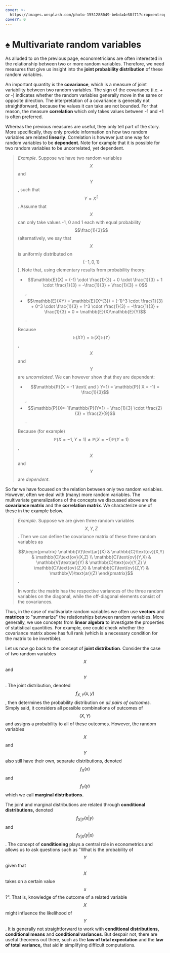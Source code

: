 ```yaml
---
cover: >-
  https://images.unsplash.com/photo-1551288049-bebda4e38f71?crop=entropy&cs=srgb&fm=jpg&ixid=M3wxOTcwMjR8MHwxfHNlYXJjaHw0fHxlY29ub21pY3N8ZW58MHx8fHwxNjg1NzA4OTg4fDA&ixlib=rb-4.0.3&q=85
coverY: 0
---
```


# ♠ Multivariate random variables

As alluded to on the previous page, econometricians are often interested in the relationship between two or more random variables. Therefore, we need measures that give us insight into the **joint probability distribution** of these random variables.&#x20;

An important quantity is the **covariance**, which is a measure of joint variability between two random variables. The sign of the covariance (i.e. + or -) indicates whether the random variables generally move in the same or opposite direction. The interpretation of a covariance is generally not straightforward, because the values it can take are not bounded. For that reason, the measure **correlation** which only takes values between -1 and +1  is often preferred.

Whereas the previous measures are useful, they only tell part of the story. More specifically, they only provide information on how two random variables are related **linearly**. Correlation is however just one way for random variables to be **dependent**. Note for example that it is possible for two random variables to be uncorrelated, yet dependent.

> _Example._ Suppose we have two random variables $$X$$and $$Y$$, such that $$Y=X^2$$. Assume that $$X$$can only take values -1, 0 and 1 each with equal probability $$\frac{1}{3}$$(alternatively, we say that $$X$$is uniformly distributed on $$\{ -1, 0 , 1\}$$). Note that, using elementary results from probability theory:
>
> * $$\mathbb{E}(X) = (-1) \cdot \frac{1}{3} + 0 \cdot \frac{1}{3} + 1 \cdot \frac{1}{3} = -\frac{1}{3} + \frac{1}{3} = 0$$,
> * $$\mathbb{E}(XY) = \mathbb{E}(X^{3}) = (-1)^3 \cdot \frac{1}{3} + 0^3 \cdot \frac{1}{3} + 1^3 \cdot \frac{1}{3} = -\frac{1}{3} + \frac{1}{3} = 0 = \mathbb{E}(X)\mathbb{E}(Y)$$.
>
> Because $$\mathbb{E}(XY) = \mathbb{E}(X)\mathbb{E}(Y)$$,$$X$$and $$Y$$are _uncorrelated_. We can however show that they are dependent:
>
> * $$\mathbb{P}(X = -1 \text{ and } Y=1) = \mathbb{P}( X = -1) = \frac{1}{3}$$,
> * $$\mathbb{P}(X=-1)\mathbb{P}(Y=1) = \frac{1}{3} \cdot \frac{2}{3} = \frac{2}{9}$$.
>
> Because (for example) $$\mathbb{P}(X=-1,Y=1) \neq \mathbb{P}(X=-1)\mathbb{P}(Y=1)$$, $$X$$and $$Y$$ are _dependent_.

So far we have focused on the relation between only two random variables. However, often we deal with (many) more random variables. The multivariate generalizations of the concepts we discussed above are the **covariance matrix** and the **correlation matrix**. We characterize one of these in the example below.&#x20;

> _Example._ Suppose we are given three random variables $$X,Y,Z$$. Then we can define the covariance matrix of these three random variables as
>
> $$\begin{pmatrix} \mathbb{V}\text{ar}(X) & \mathbb{C}\text{ov}(X,Y) & \mathbb{C}\text{ov}(X,Z) \\ \mathbb{C}\text{ov}(Y,X) & \mathbb{V}\text{ar}(Y) & \mathbb{C}\text{ov}(Y,Z) \\ \mathbb{C}\text{ov}(Z,X) & \mathbb{C}\text{ov}(Z,Y) & \mathbb{V}\text{ar}(Z) \end{pmatrix}$$.&#x20;
>
> In words: the matrix has the respective variances of the three random variables on the diagonal, while the off-diagonal elements consist of the covariances.

Thus, in the case of multivariate random variables we often use **vectors** and **matrices** to "summarize" the relationships between random variables. More generally, we use concepts from **linear algebra** to investigate the properties of statistical quantities. For example, one could check whether the covariance matrix above has full rank (which is a necessary condition for the matrix to be invertible).

Let us now go back to the concept of **joint distribution**. Consider the case of two random variables $$X$$and $$Y$$. The joint distribution, denoted $$f_{X,Y}(x,y)$$, then determines the probability distribution on _all pairs of outcomes._ Simply said, it considers all possible combinations of outcomes of $$(X,Y)$$and assigns a probability to all of these outcomes. However, the random variables $$X$$and $$Y$$also still have their own, separate distributions, denoted $$f_{X}(x)$$ and$$f_{Y}(y)$$ which we call **marginal distributions.**

The joint and marginal distributions are related through **conditional distributions,** denoted $$f_{X|Y}(x|y)$$ and $$f_{Y|X}(y|x)$$. The concept of **conditioning** plays a central role in econometrics and allows us to ask questions such as "What is the probability of $$Y$$ given that $$X$$takes on a certain value $$x$$?". That is, knowledge of the outcome of a related variable $$X$$might influence the likelihood of $$Y$$. It is generally not straightforward to work with **conditional distributions, conditional means** and **conditional variances**. But despair not, there are useful theorems out there, such as the **law of total expectation** and the **law of total variance,** that aid in simplifying difficult computations. &#x20;

&#x20;&#x20;
